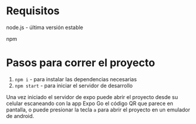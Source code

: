 # Requisitos
node.js - última versión estable

npm

# Pasos para correr el proyecto
1. `npm i` - para instalar las dependencias necesarias
2. `npm start` - para iniciar el servidor de desarrollo

Una vez iniciado el servidor de expo puede abrir el proyecto desde su celular escaneando con la app Expo Go el código QR que parece en pantalla, o puede presionar la tecla `a` para abrir el proyecto en un emulador de android.
